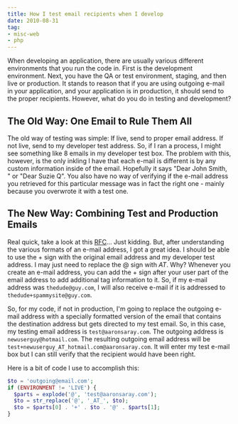 ```yaml
---
title: How I test email recipients when I develop
date: 2010-08-31
tag:
- misc-web
- php
---
```

When developing an application, there are usually various different environments that you run the code in.  First is the development environment.  Next, you have the QA or test environment, staging, and then live or production.  It stands to reason that if you are using outgoing e-mail in your application, and your application is in production, it should send to the proper recipients.  However, what do you do in testing and development?

<!--more-->

## The Old Way: One Email to Rule Them All

The old way of testing was simple:  If live, send to proper email address.  If not live, send to my developer test address.  So, if I ran a process, I might see something like 8 emails in my developer test box.  The problem with this, however, is the only inkling I have that each e-mail is different is by any custom information inside of the email.  Hopefully it says "Dear John Smith, " or "Dear Suzie Q".  You also have no way of verifying if the e-mail address you retrieved for this particular message was in fact the right one - mainly because you overwrote it with a test one.

## The New Way: Combining Test and Production Emails

Real quick, take a look at this [RFC](http://tools.ietf.org/html/rfc2822)... Just kidding.  But, after understanding the various formats of an e-mail address, I got a great idea.  I should be able to use the + sign with the original email address and my developer test address.  I may just need to replace the @ sign with _AT_.  Why?  Whenever you create an e-mail address, you can add the + sign after your user part of the email address to add additional tag information to it.  So, if my e-mail address was `thedude@guy.com`, I will also receive e-mail if it is addressed to `thedude+spammysite@guy.com`.

So, for my code, if not in production, I'm going to replace the outgoing e-mail address with a specially formatted version of the email that contains the destination address but gets directed to my test email.  So, in this case, my testing email address is `test@aaronsaray.com`.  The outgoing address is `newuserguy@hotmail.com`.  The resulting outgoing email address will be `test+newuserguy_AT_hotmail.com@aaronsaray.com`.  It will enter my test e-mail box but I can still verify that the recipient would have been right.

Here is a bit of code I use to accomplish this:

```php
$to = 'outgoing@email.com';
if (ENVIRONMENT != 'LIVE') {
  $parts = explode('@', 'test@aaronsaray.com');
  $to = str_replace('@', '_AT_', $to);
  $to = $parts[0] . '+' . $to . '@' . $parts[1];
}
```
